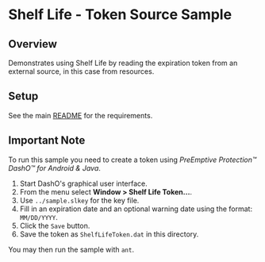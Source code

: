 # Shelf Life - Token Source Sample

## Overview

Demonstrates using Shelf Life by reading the expiration token from an external source, in this case from resources.

## Setup

See the main [README](../README.md) for the requirements.

## Important Note

To run this sample you need to create a token using _PreEmptive Protection™ DashO™ for Android & Java_.

1.  Start DashO's graphical user interface.
2.  From the menu select **Window &gt; Shelf Life Token...**.
3.  Use `../sample.slkey` for the key file.
4.  Fill in an expiration date and an optional warning date using the format: `MM/DD/YYYY`.
5.  Click the `Save` button.
6.  Save the token as `ShelfLifeToken.dat` in this directory.

You may then run the sample with `ant`.
